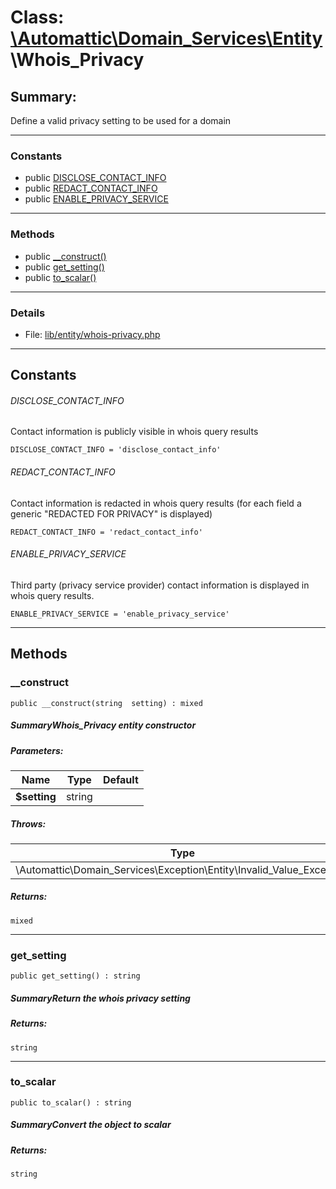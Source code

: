 # Class: [\Automattic](../namespaces/automattic.md)[\Domain_Services](../namespaces/automattic-domain-services.md)[\Entity](../namespaces/automattic-domain-services-entity.md)\Whois_Privacy

## Summary:

Define a valid privacy setting to be used for a domain


---

### Constants
* public [DISCLOSE_CONTACT_INFO](#constant_DISCLOSE_CONTACT_INFO)
* public [REDACT_CONTACT_INFO](#constant_REDACT_CONTACT_INFO)
* public [ENABLE_PRIVACY_SERVICE](#constant_ENABLE_PRIVACY_SERVICE)

---

### Methods

* public [__construct()](#method___construct)
* public [get_setting()](#method_get_setting)
* public [to_scalar()](#method_to_scalar)

---

### Details

* File: [lib/entity/whois-privacy.php](../../lib/entity/whois-privacy.php)

---

## Constants
<a id="constant_DISCLOSE_CONTACT_INFO"></a>
###### DISCLOSE_CONTACT_INFO
Contact information is publicly visible in whois query results

```
DISCLOSE_CONTACT_INFO = 'disclose_contact_info'
```


<a id="constant_REDACT_CONTACT_INFO"></a>
###### REDACT_CONTACT_INFO
Contact information is redacted in whois query results (for each field a generic &quot;REDACTED FOR PRIVACY&quot; is
displayed)

```
REDACT_CONTACT_INFO = 'redact_contact_info'
```


<a id="constant_ENABLE_PRIVACY_SERVICE"></a>
###### ENABLE_PRIVACY_SERVICE
Third party (privacy service provider) contact information is displayed in whois query results.

```
ENABLE_PRIVACY_SERVICE = 'enable_privacy_service'
```



---

## Methods

<a id="method___construct"></a>
### __construct

```
public __construct(string  setting) : mixed
```

##### SummaryWhois_Privacy entity constructor
##### Parameters:

| Name | Type | Default |
|------|------|---------|
| **$setting** | string |  |

##### Throws:

| Type | Description |
|------|-------------|
| \Automattic\Domain_Services\Exception\Entity\Invalid_Value_Exception |  |

##### Returns:

```
mixed
```

---

<a id="method_get_setting"></a>
### get_setting

```
public get_setting() : string
```

##### SummaryReturn the whois privacy setting
##### Returns:

```
string
```

---

<a id="method_to_scalar"></a>
### to_scalar

```
public to_scalar() : string
```

##### SummaryConvert the object to scalar
##### Returns:

```
string
```
